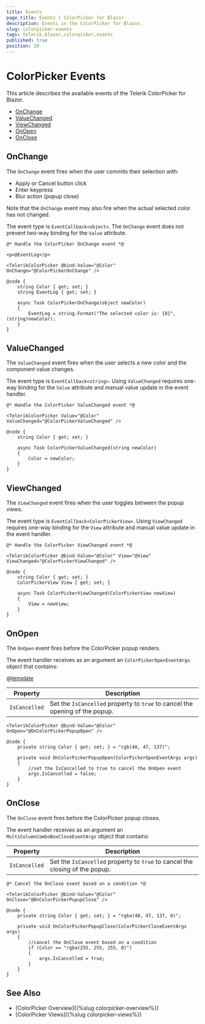 ```yaml
---
title: Events
page_title: Events | ColorPicker for Blazor
description: Events in the ColorPicker for Blazor.
slug: colorpicker-events
tags: telerik,blazor,colorpicker,events
published: true
position: 20
---
```


# ColorPicker Events

This article describes the available events of the Telerik ColorPicker for Blazor.

* [OnChange](#onchange)
* [ValueChanged](#valuechanged)
* [ViewChanged](#viewchanged)
* [OnOpen](#onopen)
* [OnClose](#onclose)

## OnChange

The `OnChange` event fires when the user commits their selection with:

* Apply or Cancel button click
* Enter keypress
* Blur action (popup close)

Note that the `OnChange` event may also fire when the actual selected color has not changed.

The event type is `EventCallback<object>`. The `OnChange` event does not prevent two-way binding for the `Value` attribute.

````CSHTML
@* Handle the ColorPicker OnChange event *@

<p>@EventLog</p>

<TelerikColorPicker @bind-Value="@Color" OnChange="@ColorPickerOnChange" />

@code {
    string Color { get; set; }
    string EventLog { get; set; }

    async Task ColorPickerOnChange(object newColor)
    {
        EventLog = string.Format("The selected color is: {0}", (string)newColor);
    }
}
````

## ValueChanged

The `ValueChanged` event fires when the user selects a new color and the component value changes.

The event type is `EventCallback<string>`. Using `ValueChanged` requires one-way binding for the `Value` attribute and manual value update in the event handler.

````CSHTML
@* Handle the ColorPicker ValueChanged event *@

<TelerikColorPicker Value="@Color" ValueChanged="@ColorPickerValueChanged" />

@code {
    string Color { get; set; }

    async Task ColorPickerValueChanged(string newColor)
    {
        Color = newColor;
    }
}
````

## ViewChanged

The `ViewChanged` event fires when the user toggles between the popup views.

The event type is `EventCallback<ColorPickerView>`. Using `ViewChanged` requires one-way binding for the `View` attribute and manual value update in the event handler.

````CSHTML
@* Handle the ColorPicker ViewChanged event *@

<TelerikColorPicker @bind-Value="@Color" View="@View" ViewChanged="@ColorPickerViewChanged" />

@code {
    string Color { get; set; }
    ColorPickerView View { get; set; }

    async Task ColorPickerViewChanged(ColorPickerView newView)
    {
        View = newView;
    }
}
````

## OnOpen

The `OnOpen` event fires before the ColorPicker popup renders. 

The event handler receives as an argument an `ColorPickerOpenEventArgs` object that contains:

@[template](/_contentTemplates/common/parameters-table-styles.md#table-layout)

| Property | Description |
| --- | --- |
| `IsCancelled` | Set the `IsCancelled` property to `true` to cancel the opening of the popup. |

````CSHTML
<TelerikColorPicker @bind-Value="@Color" OnOpen="@OnColorPickerPopupOpen" />

@code {
    private string Color { get; set; } = "rgb(40, 47, 137)";

    private void OnColorPickerPopupOpen(ColorPickerOpenEventArgs args)
    {
        //set the IsCancelled to true to cancel the OnOpen event
        args.IsCancelled = false;
    }
}
````

## OnClose

The `OnClose` event fires before the ColorPicker popup closes.

The event handler receives as an argument an `MultiColumnComboBoxCloseEventArgs` object that contains:

| Property | Description |
| --- | --- |
| `IsCancelled` | Set the `IsCancelled` property to `true` to cancel the closing of the popup. |

````CSHTML
@* Cancel the OnClose event based on a condition *@

<TelerikColorPicker @bind-Value="@Color" OnClose="@OnColorPickerPopupClose" />

@code {
    private string Color { get; set; } = "rgba(40, 47, 137, 0)";

    private void OnColorPickerPopupClose(ColorPickerCloseEventArgs args)
    {
        //cancel the OnClose event based on a condition
        if (Color == "rgba(255, 255, 255, 0)")
        {
            args.IsCancelled = true;
        }
    }
}
````

## See Also

* [ColorPicker Overview]({%slug colorpicker-overview%})
* [ColorPicker Views]({%slug colorpicker-views%})
